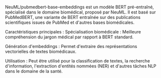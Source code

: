 NeuML/pubmedbert-base-embeddings est un modèle BERT pré-entraîné, spécialisé dans le domaine biomédical, proposé par NeuML. Il est basé sur PubMedBERT, une variante de BERT entraînée sur des publications scientifiques issues de PubMed et d'autres bases biomédicales.

Caractéristiques principales :
Spécialisation biomédicale : Meilleure compréhension du jargon médical par rapport à BERT standard.

Génération d'embeddings : Permet d'extraire des représentations vectorielles de textes biomédicaux.

Utilisation : Peut être utilisé pour la classification de textes, la recherche d'information, l'extraction d'entités nommées (NER) et d'autres tâches NLP dans le domaine de la santé.
